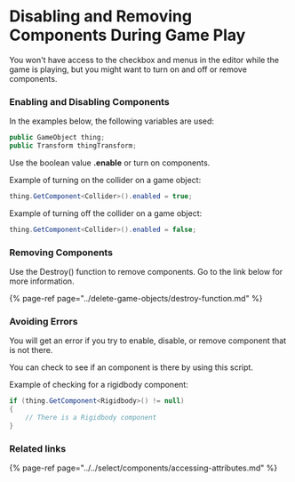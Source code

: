 # Disabling and Removing Components During Game Play

You won't have access to the checkbox and menus in the editor while the game is playing, but you might want to turn on and off or remove components.

### **Enabling and Disabling Components**

In the examples below, the following variables are used:

```csharp
public GameObject thing;
public Transform thingTransform;
```

Use the boolean value **.enable** or turn on components.

Example of turning on the collider on a game object:

```csharp
thing.GetComponent<Collider>().enabled = true;
```

Example of turning off the collider on a game object:

```csharp
thing.GetComponent<Collider>().enabled = false;
```

### Removing Components

Use the Destroy\(\) function to remove components. Go to the link below for more information.

{% page-ref page="../delete-game-objects/destroy-function.md" %}

### Avoiding Errors

You will get an error if you try to enable, disable, or remove component that is not there.

You can check to see if an component is there by using this script.

Example of checking for a rigidbody component:

```csharp
if (thing.GetComponent<Rigidbody>() != null)
{
    // There is a Rigidbody component
}
```

### Related links

{% page-ref page="../../select/components/accessing-attributes.md" %}



